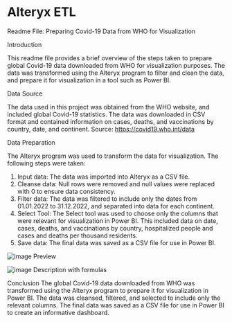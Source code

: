 # Alteryx ETL
Readme File: Preparing Covid-19 Data from WHO for Visualization

Introduction

This readme file provides a brief overview of the steps taken to prepare global Covid-19 data downloaded from WHO for visualization purposes. 
The data was transformed using the Alteryx program to filter and clean the data, and prepare it for visualization in a tool such as Power BI.

Data Source

The data used in this project was obtained from the WHO website, and included global Covid-19 statistics.
The data was downloaded in CSV format and contained information on cases, deaths, and vaccinations by country, date, and continent.
Source: https://covid19.who.int/data

Data Preparation

The Alteryx program was used to transform the data for visualization. The following steps were taken:
1.	Input data: The data was imported into Alteryx as a CSV file.
2.	Cleanse data: Null rows were removed and null values were replaced with 0 to ensure data consistency.
3.	Filter data: The data was filtered to include only the dates from 01.01.2022 to 31.12.2022, and separated into data for each continent.
4.	Select Tool: The Select tool was used to choose only the columns that were relevant for visualization in Power BI. 
This included data on date, cases, deaths, and vaccinations by country, hospitalized people and cases and deaths per thousand residents.
5.	Save data: The final data was saved as a CSV file for use in Power BI.


![image](https://user-images.githubusercontent.com/114254453/230885409-3ba94699-053d-443a-98f2-715af21fe0f4.png)
Preview

![image](https://user-images.githubusercontent.com/114254453/230885510-98a22e7f-f656-494c-8bad-1f9f3e97e718.png)
Description with formulas

Conclusion
The global Covid-19 data downloaded from WHO was transformed using the Alteryx program to prepare it for visualization in Power BI. 
The data was cleansed, filtered, and selected to include only the relevant columns. 
The final data was saved as a CSV file for use in Power BI to create an informative dashboard.
